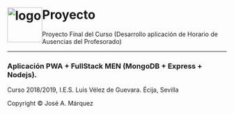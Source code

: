 <h1>Proyecto<img src="https://pbs.twimg.com/profile_images/3658661792/5c71b7b6ab15cbd10bb8f3fb0afd20fd_400x400.jpeg" alt="logo" width="80" height="80" style="float:left;"/></h1>
Proyecto Final del Curso (Desarrollo aplicación de Horario de Ausencias del Profesorado)
<hr/>
<h3>Aplicación PWA + FullStack MEN (MongoDB + Express + Nodejs).</h3>
<p>Curso 2018/2019, I.E.S. Luis Vélez de Guevara. Écija, Sevilla</p>
<p>Copyright &copy; José A. Márquez</p>

